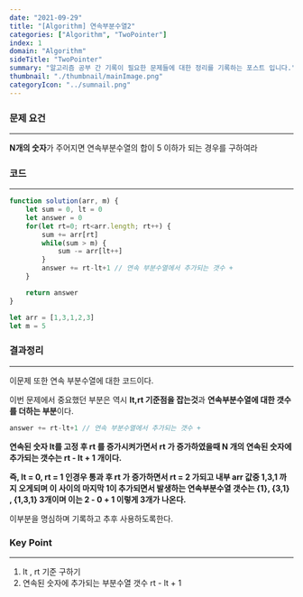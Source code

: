 ```yaml
---
date: "2021-09-29"
title: "[Algorithm] 연속부분수열2"
categories: ["Algorithm", "TwoPointer"]
index: 1
domain: "Algorithm"
sideTitle: "TwoPointer"
summary: "알고리즘 공부 간 기록이 필요한 문제들에 대한 정리를 기록하는 포스트 입니다."
thumbnail: "./thumbnail/mainImage.png"
categoryIcon: "../sumnail.png"
---
```


### 문제 요건
---
**N개의 숫자**가 주어지면 연속부분수열의 합이 5 이하가 되는 경우를 구하여라

### 코드
---

```javascript
function solution(arr, m) {
    let sum = 0, lt = 0
    let answer = 0
    for(let rt=0; rt<arr.length; rt++) {
        sum += arr[rt]
        while(sum > m) {
            sum -= arr[lt++]
        }
        answer += rt-lt+1 // 연속 부분수열에서 추가되는 갯수 +
    }

    return answer
}

let arr = [1,3,1,2,3]
let m = 5
```

### 결과정리
***

이문제 또한 연속 부분수열에 대한 코드이다.

이번 문제에서 중요했던 부분은 역시 **lt,rt 기준점을 잡는것**과 **연속부분수열에 대한 갯수를 더하는 부분**이다.

```javascript
answer += rt-lt+1 // 연속 부분수열에서 추가되는 갯수 +
```
**연속된 숫자 lt를 고정 후 rt 를 증가시켜가면서 rt 가 증가하였을때 N 개의 연속된 숫자에 추가되는 갯수는 rt - lt + 1 개이다.**

**즉, lt = 0, rt = 1 인경우 통과 후 rt 가 증가하면서 rt = 2 가되고 내부 arr 값중 1,3,1 까지 오게되며 이 사이의 마지막 1이 추가되면서 발생하는 연속부분수열 갯수는 {1}, {3,1} , {1,3,1} 3개이며 이는 2 - 0 + 1 이렇게 3개가 나온다.**

이부분을 명심하며 기록하고 추후 사용하도록한다.

### Key Point
***

1. lt , rt 기준 구하기
2. 연속된 숫자에 추가되는 부분수열 갯수 rt - lt + 1
